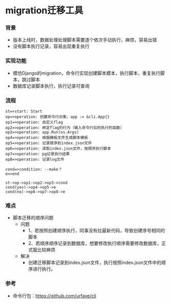 # migration迁移工具

### 背景

- 版本上线时，数据处理处理脚本需要逐个依次手动执行，麻烦，容易出错
- 没有脚本执行记录，容易出现重复执行

### 实现功能

- 模仿Django的migration，命令行实现创建脚本模本，执行脚本，重复执行脚本，跳过脚本
- 数据库记录脚本执行，执行记录可查询

### 流程

```flow
st=>start: Start
op=>operation: 创建命令行对象，app := &cli.App{}
op1=>operation: 自定义flag
op2=>operation: 绑定flag的行为（输入命令行后的执行的函数）
op3=>operation: app.Run(os.Args)
op4=>operation: 根据模板文件生成脚本模板
op5=>operation: 记录顺序到index.json文件
op6=>operation: 读取index.json文件，按顺序执行脚本
op7=>operation: pg记录执行结果
op8=>operation: 记录log文件

cond=>condition: --make？
e=>end

st->op->op1->op2->op3->cond
cond(yes)->op4->op5->e
cond(no)->op6->op7->op8->e
```

### 难点

- 脚本迁移的顺序问题
  - 问题
    - 1、若按照创建顺序执行，同事没有拉最新代码，导致创建序号相同的脚本
    - 2、若顺序顺序记录到数据库，想要修改执行顺序需要修改数据库，正式服比较麻烦
  - 解决
    - 创建迁移脚本记录到index.json文件，执行按照index.json文件中的顺序进行执行。

### 参考

- 命令行包：https://github.com/urfave/cli